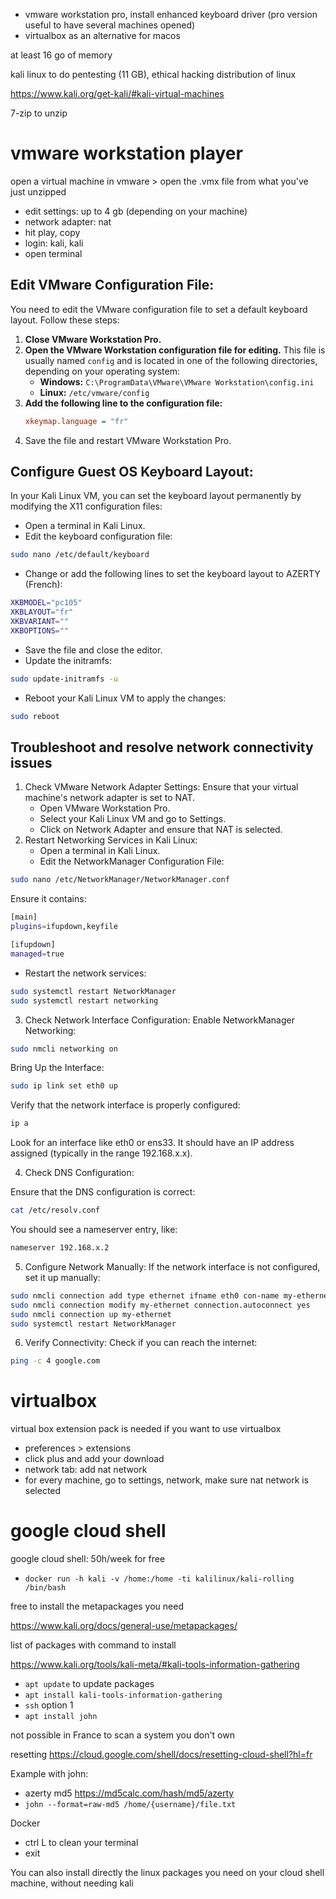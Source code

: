 - vmware workstation pro, install enhanced keyboard driver (pro version useful to have several machines opened)
- virtualbox as an alternative for macos

at least 16 go of memory

kali linux to do pentesting (11 GB), ethical hacking distribution of linux

https://www.kali.org/get-kali/#kali-virtual-machines

7-zip to unzip

# vmware workstation player

open a virtual machine in vmware > open the .vmx file from what you've just unzipped

- edit settings: up to 4 gb (depending on your machine)
- network adapter: nat
- hit play, copy
- login: kali, kali
- open terminal

## Edit VMware Configuration File:

You need to edit the VMware configuration file to set a default keyboard layout. Follow these steps:

1. **Close VMware Workstation Pro.**
2. **Open the VMware Workstation configuration file for editing.** This file is usually named `config` and is located in one of the following directories, depending on your operating system:
   - **Windows:** `C:\ProgramData\VMware\VMware Workstation\config.ini`
   - **Linux:** `/etc/vmware/config`
3. **Add the following line to the configuration file:**
   ```ini
   xkeymap.language = "fr"
   ```
4. Save the file and restart VMware Workstation Pro.

## Configure Guest OS Keyboard Layout:

In your Kali Linux VM, you can set the keyboard layout permanently by modifying the X11 configuration files:

- Open a terminal in Kali Linux.
- Edit the keyboard configuration file:

```sh
sudo nano /etc/default/keyboard
```

- Change or add the following lines to set the keyboard layout to AZERTY (French):

```sh
XKBMODEL="pc105"
XKBLAYOUT="fr"
XKBVARIANT=""
XKBOPTIONS=""
```

- Save the file and close the editor.
- Update the initramfs:

```sh
sudo update-initramfs -u
```

- Reboot your Kali Linux VM to apply the changes:

```sh
sudo reboot
```

## Troubleshoot and resolve network connectivity issues

1. Check VMware Network Adapter Settings:
   Ensure that your virtual machine's network adapter is set to NAT.
   - Open VMware Workstation Pro.
   - Select your Kali Linux VM and go to Settings.
   - Click on Network Adapter and ensure that NAT is selected.
2. Restart Networking Services in Kali Linux:
   - Open a terminal in Kali Linux.
   - Edit the NetworkManager Configuration File:

```sh
sudo nano /etc/NetworkManager/NetworkManager.conf
```

Ensure it contains:

```sh
[main]
plugins=ifupdown,keyfile

[ifupdown]
managed=true
```

- Restart the network services:

```sh
sudo systemctl restart NetworkManager
sudo systemctl restart networking
```

3. Check Network Interface Configuration:
   Enable NetworkManager Networking:

```sh
sudo nmcli networking on
```

Bring Up the Interface:

```sh
sudo ip link set eth0 up
```

Verify that the network interface is properly configured:

```sh
ip a
```

Look for an interface like eth0 or ens33. It should have an IP address assigned (typically in the range 192.168.x.x).

4. Check DNS Configuration:

Ensure that the DNS configuration is correct:

```sh
cat /etc/resolv.conf
```

You should see a nameserver entry, like:

```sh
nameserver 192.168.x.2
```

5. Configure Network Manually:
   If the network interface is not configured, set it up manually:

```sh
sudo nmcli connection add type ethernet ifname eth0 con-name my-ethernet
sudo nmcli connection modify my-ethernet connection.autoconnect yes
sudo nmcli connection up my-ethernet
sudo systemctl restart NetworkManager
```

6. Verify Connectivity:
   Check if you can reach the internet:

```sh
ping -c 4 google.com
```

# virtualbox

virtual box extension pack is needed if you want to use virtualbox

- preferences > extensions
- click plus and add your download
- network tab: add nat network
- for every machine, go to settings, network, make sure nat network is selected

# google cloud shell

google cloud shell: 50h/week for free

- `docker run -h kali -v /home:/home -ti kalilinux/kali-rolling /bin/bash`

free to install the metapackages you need

https://www.kali.org/docs/general-use/metapackages/

list of packages with command to install

https://www.kali.org/tools/kali-meta/#kali-tools-information-gathering

- `apt update` to update packages
- `apt install kali-tools-information-gathering`
- `ssh` option 1
- `apt install john`

not possible in France to scan a system you don't own

resetting https://cloud.google.com/shell/docs/resetting-cloud-shell?hl=fr

Example with john:

- azerty md5 https://md5calc.com/hash/md5/azerty
- `john --format=raw-md5 /home/{username}/file.txt`

Docker

- ctrl L to clean your terminal
- exit

You can also install directly the linux packages you need on your cloud shell machine, without needing kali
